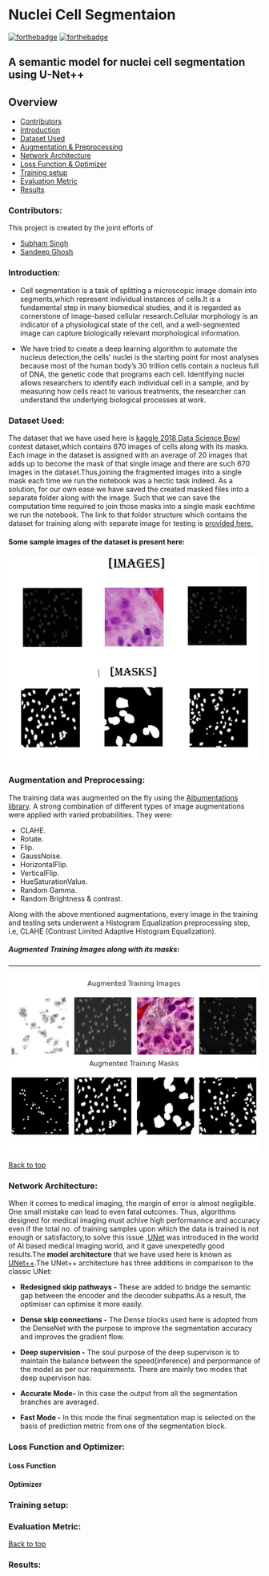 # Nuclei Cell Segmentaion
[![forthebadge](https://forthebadge.com/images/badges/made-with-python.svg)](https://www.python.org/)
[![forthebadge](https://forthebadge.com/images/badges/built-with-love.svg)](https://forthebadge.com)



## A semantic model for nuclei cell segmentation using U-Net++

## Overview
* [Contributors](#Contributors)
* [Introduction](#Introduction)
* [Dataset Used](#Dataset-Used)
* [Augmentation & Preprocessing](#Augmentation-and-Preprocessing)
* [Network Architecture](#Network-Architecture)
* [Loss Function & Optimizer](#Loss-Function-and-Optimizer)
* [Training setup](#Training-setup)
* [Evaluation Metric](#Evaluation-Metric)
* [Results](#Results)


### Contributors:
This project is created by the joint efforts of
* [Subham Singh](https://github.com/Subham2901)
* [Sandeep Ghosh](https://github.com/Sandeep2017)

### Introduction:
* Cell segmentation is a task of splitting a microscopic image domain into segments,which represent individual instances of cells.It is a fundamental step in many biomedical studies, and it is regarded as cornerstone of image-based cellular research.Cellular morphology is an indicator of a physiological state of the cell, and a well-segmented image can capture biologically relevant morphological information.

* We have tried to create a deep learning algorithm to automate the nucleus detection,the cells’ nuclei is the starting point for most analyses because most of the human body’s 30 trillion cells contain a nucleus full of DNA, the genetic code that programs each cell. Identifying nuclei allows researchers to identify each individual cell in a sample, and by measuring how cells react to various treatments, the researcher can understand the underlying biological processes at work.

### Dataset Used:
The dataset that we have used here is [kaggle 2018 Data Science Bowl](https://www.kaggle.com/c/data-science-bowl-2018) contest dataset,which contains 670 images of cells along with its masks.
Each image in the dataset is assigned with an average of 20 images that adds up to become the mask of that single image and there are such 670 images in the dataset.Thus,joining the fragmented images into a single mask each time we run the notebook was a hectic task indeed. As a solution, for our own ease we have  saved the created masked files into a separate folder along with the image. Such that we can save the computation time required to join those masks into a single mask eachtime we run the notebook. The link to that folder structure which contains the dataset for training along with separate image for testing  is [provided here.](https://github.com/Subham2901/Nuclei-Cell-segmentaion/tree/master/Data)
#### Some sample images of the dataset is present here:
![](https://github.com/Subham2901/Nuclei-Cell-segmentaion/blob/master/images/dataset.png)


### Augmentation and Preprocessing:
The training data was augmented on the fly using the [Albumentations library](https://albumentations.ai/).
A strong combination of different types of image augmentations were applied with varied probabilities. They were:
* CLAHE.
* Rotate.
* Flip.
* GaussNoise.
* HorizontalFlip.
* VerticalFlip.
* HueSaturationValue.
* Random Gamma.
* Random Brightness & contrast.

Along with the above mentioned augmentations, every image in the training and testing sets underwent a Histogram Equalization preprocessing step, i.e, CLAHE (Contrast Limited Adaptive Histogram Equalization).

##### Augmented Training Images along with its masks:
--------------------------------------------------------------
![](https://github.com/Subham2901/Nuclei-Cell-segmentaion/blob/master/images/Augmented.JPG)



[Back to top](#Nuclei-Cell-Segmentaion)


### Network Architecture:
When it comes to medical imaging, the margin of error is almost negligible. One small mistake can lead to even fatal outcomes. Thus, algorithms designed for medical imaging must achive high performannce and accuracy even if the total no. of training samples upon which the data is trained is not enough or satisfactory,to solve this issue ,[UNet](https://arxiv.org/abs/1505.04597) was introduced in the world of AI based medical imaging world, and it gave unexpetedly good results.The __model architecture__ that we have used here is known as [UNet++](https://arxiv.org/abs/1807.10165).The UNet++ architecture has three additions in comparison to the classic UNet:
* __Redesigned skip pathways -__ These are added to bridge the semantic gap between the encoder and the decoder subpaths.As a result, the optimiser can optimise it more easily.
* __Dense skip connections -__ The Dense blocks used here is adopted from the DenseNet with the purpose to improve the segmentation accuracy and improves the gradient flow.

* __Deep supervision -__ The soul purpose of the deep supervison is to maintain the balance between the speed(inference) and perpormance of the model as per our requirements. There are mainly two modes that deep supervison has:
* __Accurate Mode-__ In this case the output from all the segmentation branches are averaged.
* __Fast Mode -__ In this mode the  final segmentation map is selected on the basis of prediction metric from one of the segmentation block.
### Loss Function and Optimizer:

#### Loss Function

#### Optimizer

### Training setup:

### Evaluation Metric:

[Back to top](#Retinal-Vessel-Segmentation)

### Results:

